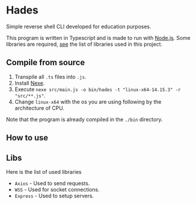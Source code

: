 # Hades
Simple reverse shell CLI developed for education purposes.

This program is written in Typescript and is made to run with [Node.js](https://nodejs.org/). Some libraries are required, [see](#libs) the list of libraries used in this project.

<!-- Note that this program is compilable using , and the last version is compiled in the `./bin` directory. -->

## Compile from source
<!-- 1) To compile the program you will firstly need to transpile the all source code to javascript, this can be done using typescript-compiler.

    Download [Typescript](https://github.com/microsoft/TypeScript) and run the following command into the root directory.
    ```bash 
    tsc
    ```

2) Once the program is transpiled, you can proceed to compile it. There are several different tools to compile, but I recommend the use of [Nexe](https://github.com/nexe/nexe).

    Download [Nexe](https://github.com/nexe/nexe) and run the following command into the root directory.
    ```bash 
    nexe src/main.js -o bin/hades -t "linux-x64-14.15.3" -r "src/**.js"
    ```
    Change `linux-x64` with the os you are using following by the architecture of CPU. -->

1) Transpile all `.ts` files into `.js`.
2) Install [Nexe](https://github.com/nexe/nexe).
3) Execute `nexe src/main.js -o bin/hades -t "linux-x64-14.15.3" -r "src/**.js"`.
4) Change `linux-x64` with the os you are using following by the architecture of CPU.

Note that the program is already compiled in the `./bin` directory.

## How to use


## Libs
Here is the list of used libraries
- `Axios` - Used to send requests.
- `WSS` - Used for socket connections.
- `Express` - Used to setup servers.

<!-- ## Disclaimer ##
This repository is for academic purposes, the use of this software is your responsibility. -->